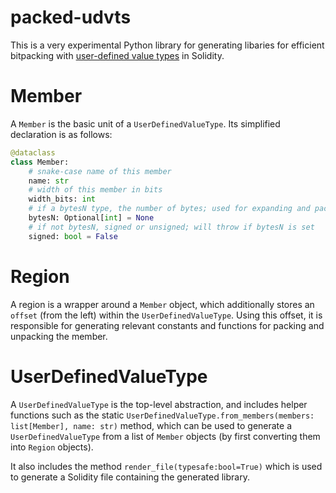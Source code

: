 # packed-udvts

This is a very experimental Python library for generating libaries for efficient bitpacking with [user-defined value types](https://docs.soliditylang.org/en/latest/types.html#user-defined-value-types) in Solidity.


# Member

A `Member` is the basic unit of a `UserDefinedValueType`. Its simplified declaration is as follows:

```python
@dataclass
class Member:
    # snake-case name of this member
    name: str
    # width of this member in bits
    width_bits: int
    # if a bytesN type, the number of bytes; used for expanding and packing
    bytesN: Optional[int] = None
    # if not bytesN, signed or unsigned; will throw if bytesN is set
    signed: bool = False
```

# Region

A region is a wrapper around a `Member` object, which additionally stores an `offset` (from the left) within the `UserDefinedValueType`. Using this offset, it is responsible for generating relevant constants and functions for packing and unpacking the member.

# UserDefinedValueType

A `UserDefinedValueType` is the top-level abstraction, and includes helper functions such as the static `UserDefinedValueType.from_members(members: list[Member], name: str)` method, which can be used to generate a `UserDefinedValueType` from a list of `Member` objects (by first converting them into `Region` objects).

It also includes the method `render_file(typesafe:bool=True)` which is used to generate a Solidity file containing the generated library.
